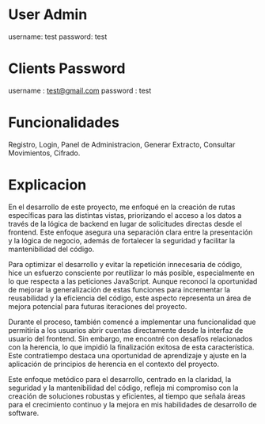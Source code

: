 # User Admin

username: test
password: test

# Clients Password

username : test@gmail.com
password : test

# Funcionalidades

Registro, Login, Panel de Administracion,
Generar Extracto, Consultar Movimientos, Cifrado.

# Explicacion

En el desarrollo de este proyecto, me enfoqué en la creación de rutas específicas para las distintas vistas, priorizando el acceso a los datos a través de la lógica de backend en lugar de solicitudes directas desde el frontend. Este enfoque asegura una separación clara entre la presentación y la lógica de negocio, además de fortalecer la seguridad y facilitar la mantenibilidad del código.

Para optimizar el desarrollo y evitar la repetición innecesaria de código, hice un esfuerzo consciente por reutilizar lo más posible, especialmente en lo que respecta a las peticiones JavaScript. Aunque reconocí la oportunidad de mejorar la generalización de estas funciones para incrementar la reusabilidad y la eficiencia del código, este aspecto representa un área de mejora potencial para futuras iteraciones del proyecto.

Durante el proceso, también comencé a implementar una funcionalidad que permitiría a los usuarios abrir cuentas directamente desde la interfaz de usuario del frontend. Sin embargo, me encontré con desafíos relacionados con la herencia, lo que impidió la finalización exitosa de esta característica. Este contratiempo destaca una oportunidad de aprendizaje y ajuste en la aplicación de principios de herencia en el contexto del proyecto.

Este enfoque metódico para el desarrollo, centrado en la claridad, la seguridad y la mantenibilidad del código, refleja mi compromiso con la creación de soluciones robustas y eficientes, al tiempo que señala áreas para el crecimiento continuo y la mejora en mis habilidades de desarrollo de software.
